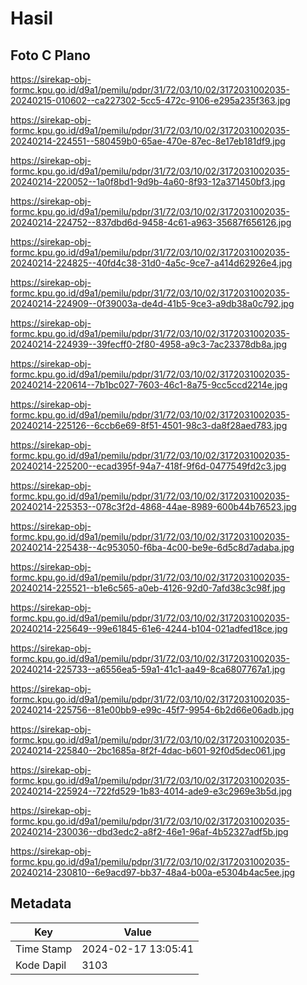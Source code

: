 # Hasil

## Foto C Plano

https://sirekap-obj-formc.kpu.go.id/d9a1/pemilu/pdpr/31/72/03/10/02/3172031002035-20240215-010602--ca227302-5cc5-472c-9106-e295a235f363.jpg

https://sirekap-obj-formc.kpu.go.id/d9a1/pemilu/pdpr/31/72/03/10/02/3172031002035-20240214-224551--580459b0-65ae-470e-87ec-8e17eb181df9.jpg

https://sirekap-obj-formc.kpu.go.id/d9a1/pemilu/pdpr/31/72/03/10/02/3172031002035-20240214-220052--1a0f8bd1-9d9b-4a60-8f93-12a371450bf3.jpg

https://sirekap-obj-formc.kpu.go.id/d9a1/pemilu/pdpr/31/72/03/10/02/3172031002035-20240214-224752--837dbd6d-9458-4c61-a963-35687f656126.jpg

https://sirekap-obj-formc.kpu.go.id/d9a1/pemilu/pdpr/31/72/03/10/02/3172031002035-20240214-224825--40fd4c38-31d0-4a5c-9ce7-a414d62926e4.jpg

https://sirekap-obj-formc.kpu.go.id/d9a1/pemilu/pdpr/31/72/03/10/02/3172031002035-20240214-224909--0f39003a-de4d-41b5-9ce3-a9db38a0c792.jpg

https://sirekap-obj-formc.kpu.go.id/d9a1/pemilu/pdpr/31/72/03/10/02/3172031002035-20240214-224939--39fecff0-2f80-4958-a9c3-7ac23378db8a.jpg

https://sirekap-obj-formc.kpu.go.id/d9a1/pemilu/pdpr/31/72/03/10/02/3172031002035-20240214-220614--7b1bc027-7603-46c1-8a75-9cc5ccd2214e.jpg

https://sirekap-obj-formc.kpu.go.id/d9a1/pemilu/pdpr/31/72/03/10/02/3172031002035-20240214-225126--6ccb6e69-8f51-4501-98c3-da8f28aed783.jpg

https://sirekap-obj-formc.kpu.go.id/d9a1/pemilu/pdpr/31/72/03/10/02/3172031002035-20240214-225200--ecad395f-94a7-418f-9f6d-0477549fd2c3.jpg

https://sirekap-obj-formc.kpu.go.id/d9a1/pemilu/pdpr/31/72/03/10/02/3172031002035-20240214-225353--078c3f2d-4868-44ae-8989-600b44b76523.jpg

https://sirekap-obj-formc.kpu.go.id/d9a1/pemilu/pdpr/31/72/03/10/02/3172031002035-20240214-225438--4c953050-f6ba-4c00-be9e-6d5c8d7adaba.jpg

https://sirekap-obj-formc.kpu.go.id/d9a1/pemilu/pdpr/31/72/03/10/02/3172031002035-20240214-225521--b1e6c565-a0eb-4126-92d0-7afd38c3c98f.jpg

https://sirekap-obj-formc.kpu.go.id/d9a1/pemilu/pdpr/31/72/03/10/02/3172031002035-20240214-225649--99e61845-61e6-4244-b104-021adfed18ce.jpg

https://sirekap-obj-formc.kpu.go.id/d9a1/pemilu/pdpr/31/72/03/10/02/3172031002035-20240214-225733--a6556ea5-59a1-41c1-aa49-8ca6807767a1.jpg

https://sirekap-obj-formc.kpu.go.id/d9a1/pemilu/pdpr/31/72/03/10/02/3172031002035-20240214-225756--81e00bb9-e99c-45f7-9954-6b2d66e06adb.jpg

https://sirekap-obj-formc.kpu.go.id/d9a1/pemilu/pdpr/31/72/03/10/02/3172031002035-20240214-225840--2bc1685a-8f2f-4dac-b601-92f0d5dec061.jpg

https://sirekap-obj-formc.kpu.go.id/d9a1/pemilu/pdpr/31/72/03/10/02/3172031002035-20240214-225924--722fd529-1b83-4014-ade9-e3c2969e3b5d.jpg

https://sirekap-obj-formc.kpu.go.id/d9a1/pemilu/pdpr/31/72/03/10/02/3172031002035-20240214-230036--dbd3edc2-a8f2-46e1-96af-4b52327adf5b.jpg

https://sirekap-obj-formc.kpu.go.id/d9a1/pemilu/pdpr/31/72/03/10/02/3172031002035-20240214-230810--6e9acd97-bb37-48a4-b00a-e5304b4ac5ee.jpg


## Metadata

| Key        | Value               |
| ---------- | ------------------- |
| Time Stamp | 2024-02-17 13:05:41 |
| Kode Dapil | 3103                |



